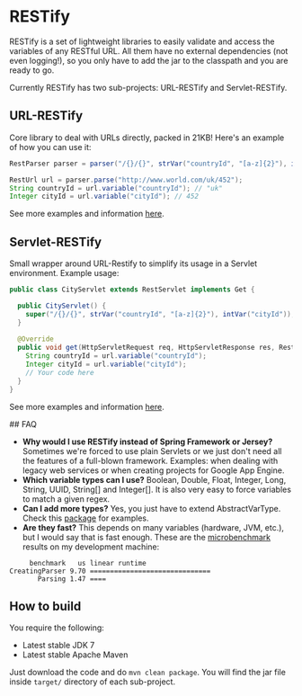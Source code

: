 # RESTify

RESTify is a set of lightweight libraries to easily validate and access the variables of any RESTful URL. All them
have no external dependencies (not even logging!), so you only have to add the jar to the classpath and you are ready to go.

Currently RESTify has two sub-projects: URL-RESTify and Servlet-RESTify.


## URL-RESTify

Core library to deal with URLs directly, packed in 21KB! Here's an example of how you can use it:

```java
RestParser parser = parser("/{}/{}", strVar("countryId", "[a-z]{2}"), intVar("cityId"));

RestUrl url = parser.parse("http://www.world.com/uk/452");
String countryId = url.variable("countryId"); // "uk"
Integer cityId = url.variable("cityId"); // 452
```

See more examples and information [here](url/).

## Servlet-RESTify

Small wrapper around URL-Restify to simplify its usage in a Servlet environment. Example usage:

```java
public class CityServlet extends RestServlet implements Get {

  public CityServlet() {
    super("/{}/{}", strVar("countryId", "[a-z]{2}"), intVar("cityId"));
  }
  
  @Override
  public void get(HttpServletRequest req, HttpServletResponse res, RestUrl url) {
    String countryId = url.variable("countryId");
    Integer cityId = url.variable("cityId");
    // Your code here
  }
}
```

See more examples and information [here](servlet/).

## FAQ

* **Why would I use RESTify instead of Spring Framework or Jersey?** Sometimes we're forced to use plain Servlets or
 we just don't need all the features of a full-blown framework. Examples: when dealing with legacy web services or
 when creating projects for Google App Engine.
* **Which variable types can I use?** Boolean, Double, Float, Integer, Long, String, UUID, String[] and Integer[].
 It is also very easy to force variables to match a given regex.
* **Can I add more types?** Yes, you just have to extend AbstractVarType. Check this
 [package](url/src/main/java/com/danisola/restify/url/types) for examples.
* **Are they fast?** This depends on many variables (hardware, JVM, etc.), but I would say that is fast enough. These
 are the [microbenchmark](url/src/test/java/com/danisola/restify/url/UrlRestifyBenchmark.java) results on my development machine:

```
     benchmark   us linear runtime
CreatingParser 9.70 ==============================
       Parsing 1.47 ====
```

## How to build

You require the following:

* Latest stable  JDK 7
* Latest stable Apache Maven

Just download the code and do `mvn clean package`. You will find the jar file inside `target/` directory of each
sub-project.
